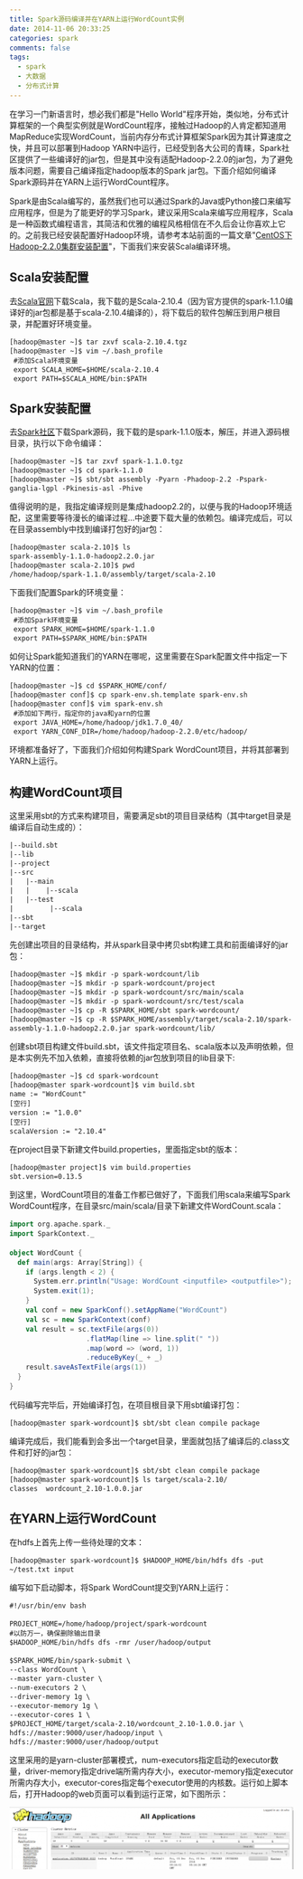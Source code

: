 ```yaml
---
title: Spark源码编译并在YARN上运行WordCount实例
date: 2014-11-06 20:33:25
categories: spark
comments: false
tags:
  - spark
  - 大数据
  - 分布式计算
---
```


在学习一门新语言时，想必我们都是"Hello World"程序开始，类似地，分布式计算框架的一个典型实例就是WordCount程序，接触过Hadoop的人肯定都知道用MapReduce实现WordCount，当前内存分布式计算框架Spark因为其计算速度之快，并且可以部署到Hadoop YARN中运行，已经受到各大公司的青睐，Spark社区提供了一些编译好的jar包，但是其中没有适配Hadoop-2.2.0的jar包，为了避免版本问题，需要自己编译指定hadoop版本的Spark jar包。下面介绍如何编译Spark源码并在YARN上运行WordCount程序。<!--more-->

Spark是由Scala编写的，虽然我们也可以通过Spark的Java或Python接口来编写应用程序，但是为了能更好的学习Spark，建议采用Scala来编写应用程序，Scala是一种函数式编程语言，其简洁和优雅的编程风格相信在不久后会让你喜欢上它的。之前我已经安装配置好Hadoop环境，请参考本站前面的一篇文章"[CentOS下Hadoop-2.2.0集群安装配置](/posts/centos-hadoop-setup.html)"，下面我们来安装Scala编译环境。

## Scala安装配置

去[Scala官网](http://www.scala-lang.org/)下载Scala，我下载的是Scala-2.10.4（因为官方提供的spark-1.1.0编译好的jar包都是基于scala-2.10.4编译的），将下载后的软件包解压到用户根目录，并配置好环境变量。

    [hadoop@master ~]$ tar zxvf scala-2.10.4.tgz
    [hadoop@master ~]$ vim ~/.bash_profile
     #添加Scala环境变量
     export SCALA_HOME=$HOME/scala-2.10.4
     export PATH=$SCALA_HOME/bin:$PATH

## Spark安装配置

去[Spark社区](http://spark.apache.org/)下载Spark源码，我下载的是spark-1.1.0版本，解压，并进入源码根目录，执行以下命令编译：

    [hadoop@master ~]$ tar zxvf spark-1.1.0.tgz
    [hadoop@master ~]$ cd spark-1.1.0
    [hadoop@master ~]$ sbt/sbt assembly -Pyarn -Phadoop-2.2 -Pspark-ganglia-lgpl -Pkinesis-asl -Phive

值得说明的是，我指定编译规则是集成hadoop2.2的，以便与我的Hadoop环境适配，这里需要等待漫长的编译过程…中途要下载大量的依赖包。编译完成后，可以在目录assembly中找到编译打包好的jar包：

    [hadoop@master scala-2.10]$ ls
    spark-assembly-1.1.0-hadoop2.2.0.jar
    [hadoop@master scala-2.10]$ pwd
    /home/hadoop/spark-1.1.0/assembly/target/scala-2.10

下面我们配置Spark的环境变量：

    [hadoop@master ~]$ vim ~/.bash_profile
     #添加Spark环境变量
     export SPARK_HOME=$HOME/spark-1.1.0
     export PATH=$SPARK_HOME/bin:$PATH

 如何让Spark能知道我们的YARN在哪呢，这里需要在Spark配置文件中指定一下YARN的位置：

    [hadoop@master ~]$ cd $SPARK_HOME/conf/
    [hadoop@master conf]$ cp spark-env.sh.template spark-env.sh
    [hadoop@master conf]$ vim spark-env.sh
     #添加如下两行，指定你的java和yarn的位置
     export JAVA_HOME=/home/hadoop/jdk1.7.0_40/
     export YARN_CONF_DIR=/home/hadoop/hadoop-2.2.0/etc/hadoop/

环境都准备好了，下面我们介绍如何构建Spark WordCount项目，并将其部署到YARN上运行。

## 构建WordCount项目

这里采用sbt的方式来构建项目，需要满足sbt的项目目录结构（其中target目录是编译后自动生成的）：

    |--build.sbt
    |--lib
    |--project
    |--src
    |   |--main
    |   |    |--scala
    |   |--test
    |         |--scala
    |--sbt
    |--target

先创建出项目的目录结构，并从spark目录中拷贝sbt构建工具和前面编译好的jar包：

    [hadoop@master ~]$ mkdir -p spark-wordcount/lib
    [hadoop@master ~]$ mkdir -p spark-wordcount/project
    [hadoop@master ~]$ mkdir -p spark-wordcount/src/main/scala
    [hadoop@master ~]$ mkdir -p spark-wordcount/src/test/scala
    [hadoop@master ~]$ cp -R $SPARK_HOME/sbt spark-wordcount/
    [hadoop@master ~]$ cp -R $SPARK_HOME/assembly/target/scala-2.10/spark-assembly-1.1.0-hadoop2.2.0.jar spark-wordcount/lib/

创建sbt项目构建文件build.sbt，该文件指定项目名、scala版本以及声明依赖，但是本实例先不加入依赖，直接将依赖的jar包放到项目的lib目录下:

    [hadoop@master ~]$ cd spark-wordcount
    [hadoop@master spark-wordcount]$ vim build.sbt
    name := "WordCount"
    [空行]
    version := "1.0.0"
    [空行]
    scalaVersion := "2.10.4"

在project目录下新建文件build.properties，里面指定sbt的版本：

    [hadoop@master project]$ vim build.properties
    sbt.version=0.13.5

到这里，WordCount项目的准备工作都已做好了，下面我们用scala来编写Spark WordCount程序，在目录src/main/scala/目录下新建文件WordCount.scala：

```scala
import org.apache.spark._
import SparkContext._

object WordCount {
  def main(args: Array[String]) {
    if (args.length < 2) {
      System.err.println("Usage: WordCount <inputfile> <outputfile>");
      System.exit(1);
    }
    val conf = new SparkConf().setAppName("WordCount")
    val sc = new SparkContext(conf)
    val result = sc.textFile(args(0))
                   .flatMap(line => line.split(" "))
                   .map(word => (word, 1))
                   .reduceByKey(_ + _)
    result.saveAsTextFile(args(1))
  }
}
```

代码编写完毕后，开始编译打包，在项目根目录下用sbt编译打包：

    [hadoop@master spark-wordcount]$ sbt/sbt clean compile package

编译完成后，我们能看到会多出一个target目录，里面就包括了编译后的.class文件和打好的jar包：

    [hadoop@master spark-wordcount]$ sbt/sbt clean compile package
    [hadoop@master spark-wordcount]$ ls target/scala-2.10/
    classes  wordcount_2.10-1.0.0.jar

## 在YARN上运行WordCount

在hdfs上首先上传一些待处理的文本：

    [hadoop@master spark-wordcount]$ $HADOOP_HOME/bin/hdfs dfs -put ~/test.txt input

编写如下启动脚本，将Spark WordCount提交到YARN上运行：

```shell
#!/usr/bin/env bash

PROJECT_HOME=/home/hadoop/project/spark-wordcount
#以防万一，确保删除输出目录
$HADOOP_HOME/bin/hdfs dfs -rmr /user/hadoop/output

$SPARK_HOME/bin/spark-submit \
--class WordCount \
--master yarn-cluster \
--num-executors 2 \
--driver-memory 1g \
--executor-memory 1g \
--executor-cores 1 \
$PROJECT_HOME/target/scala-2.10/wordcount_2.10-1.0.0.jar \
hdfs://master:9000/user/hadoop/input \
hdfs://master:9000/user/hadoop/output
```

这里采用的是yarn-cluster部署模式，num-executors指定启动的executor数量，driver-memory指定drive端所需内存大小，executor-memory指定executor所需内存大小，executor-cores指定每个executor使用的内核数。运行如上脚本后，打开Hadoop的web页面可以看到运行正常，如下图所示：

![spark-on-yarn](/images/spark-on-yarn.png)
